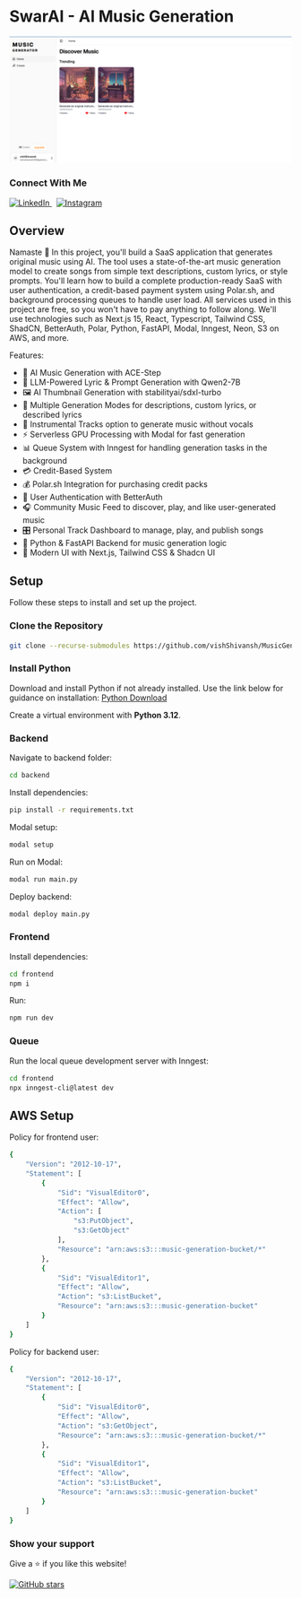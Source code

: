 # SwarAI - AI Music Generation

![alt text](swarAI.png)

### Connect With Me

<p align="start">
  <a href="https://www.linkedin.com/in/shivansh-gupta-54ba2a226" target="_blank">
    <img src="https://img.shields.io/badge/LinkedIn-0A66C2?style=for-the-badge&logo=linkedin&logoColor=white" alt="LinkedIn" />
  </a>
  &nbsp;
  <a href="https://www.instagram.com/vish._shivansh" target="_blank">
    <img src="https://img.shields.io/badge/Instagram-E4405F?style=for-the-badge&logo=instagram&logoColor=white" alt="Instagram" />
  </a>
</p>

## Overview

Namaste 🤙 In this project, you'll build a SaaS application that generates original music using AI. The tool uses a state-of-the-art music generation model to create songs from simple text descriptions, custom lyrics, or style prompts. You'll learn how to build a complete production-ready SaaS with user authentication, a credit-based payment system using Polar.sh, and background processing queues to handle user load. All services used in this project are free, so you won't have to pay anything to follow along. We'll use technologies such as Next.js 15, React, Typescript, Tailwind CSS, ShadCN, BetterAuth, Polar, Python, FastAPI, Modal, Inngest, Neon, S3 on AWS, and more.

Features:

- 🎵 AI Music Generation with ACE-Step
- 🧠 LLM-Powered Lyric & Prompt Generation with Qwen2-7B
- 🖼️ AI Thumbnail Generation with stabilityai/sdxl-turbo
- 🎤 Multiple Generation Modes for descriptions, custom lyrics, or described lyrics
- 🎸 Instrumental Tracks option to generate music without vocals
- ⚡ Serverless GPU Processing with Modal for fast generation
- 📊 Queue System with Inngest for handling generation tasks in the background
- 💳 Credit-Based System
- 💰 Polar.sh Integration for purchasing credit packs
- 👤 User Authentication with BetterAuth
- 🎧 Community Music Feed to discover, play, and like user-generated music
- 🎛️ Personal Track Dashboard to manage, play, and publish songs
- 🐍 Python & FastAPI Backend for music generation logic
- 📱 Modern UI with Next.js, Tailwind CSS & Shadcn UI

## Setup

Follow these steps to install and set up the project.

### Clone the Repository

```bash
git clone --recurse-submodules https://github.com/vishShivansh/MusicGeneration.git
```

### Install Python

Download and install Python if not already installed. Use the link below for guidance on installation:
[Python Download](https://www.python.org/downloads/)

Create a virtual environment with **Python 3.12**.

### Backend

Navigate to backend folder:

```bash
cd backend
```

Install dependencies:

```bash
pip install -r requirements.txt
```

Modal setup:

```bash
modal setup
```

Run on Modal:

```bash
modal run main.py
```

Deploy backend:

```bash
modal deploy main.py
```

### Frontend

Install dependencies:

```bash
cd frontend
npm i
```

Run:

```bash
npm run dev
```

### Queue

Run the local queue development server with Inngest:

```bash
cd frontend
npx inngest-cli@latest dev
```

## AWS Setup

Policy for frontend user:

```bash
{
    "Version": "2012-10-17",
    "Statement": [
        {
            "Sid": "VisualEditor0",
            "Effect": "Allow",
            "Action": [
                "s3:PutObject",
                "s3:GetObject"
            ],
            "Resource": "arn:aws:s3:::music-generation-bucket/*"
        },
        {
            "Sid": "VisualEditor1",
            "Effect": "Allow",
            "Action": "s3:ListBucket",
            "Resource": "arn:aws:s3:::music-generation-bucket"
        }
    ]
}
```

Policy for backend user:

```bash
{
    "Version": "2012-10-17",
    "Statement": [
        {
            "Sid": "VisualEditor0",
            "Effect": "Allow",
            "Action": "s3:GetObject",
            "Resource": "arn:aws:s3:::music-generation-bucket/*"
        },
        {
            "Sid": "VisualEditor1",
            "Effect": "Allow",
            "Action": "s3:ListBucket",
            "Resource": "arn:aws:s3:::music-generation-bucket"
        }
    ]
}
```

### Show your support

Give a ⭐ if you like this website!

[![GitHub stars](https://img.shields.io/github/stars/vishShivansh/MusicGeneration?style=social)](https://github.com/vishShivansh/MusicGeneration/stargazers)
